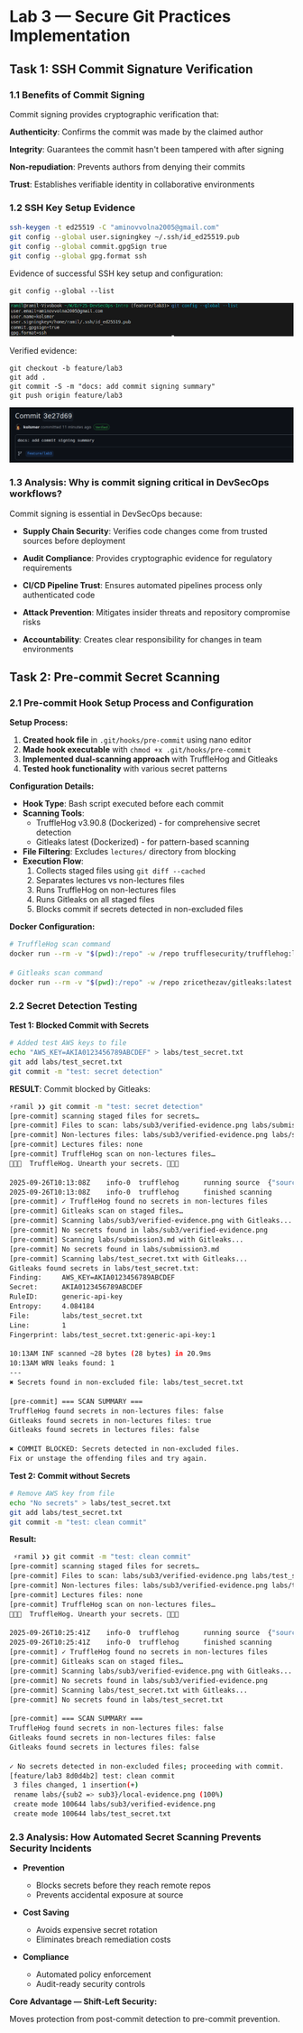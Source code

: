 # Lab 3 — Secure Git Practices Implementation

## Task 1: SSH Commit Signature Verification


### 1.1 Benefits of Commit Signing

Commit signing provides cryptographic verification that:

**Authenticity**: Confirms the commit was made by the claimed author

**Integrity**: Guarantees the commit hasn't been tampered with after signing

**Non-repudiation**: Prevents authors from denying their commits

**Trust**: Establishes verifiable identity in collaborative environments

### 1.2 SSH Key Setup Evidence

``` bash
ssh-keygen -t ed25519 -C "aminovvolna2005@gmail.com"
git config --global user.signingkey ~/.ssh/id_ed25519.pub
git config --global commit.gpgSign true
git config --global gpg.format ssh

```
Evidence of successful SSH key setup and configuration:
```
git config --global --list
```
![local-evidence](/labs/sub3/local-evidence.png)


Verified evidence:

```
git checkout -b feature/lab3
git add .
git commit -S -m "docs: add commit signing summary"
git push origin feature/lab3
```
![verified](/labs/sub3/verified-evidence.png)

### 1.3 Analysis: Why is commit signing critical in DevSecOps workflows?

Commit signing is essential in DevSecOps because:
* **Supply Chain Security**: Verifies code changes come from trusted sources before deployment

* **Audit Compliance**: Provides cryptographic evidence for regulatory requirements

* **CI/CD Pipeline Trust**: Ensures automated pipelines process only authenticated code

* **Attack Prevention**: Mitigates insider threats and repository compromise risks

* **Accountability**: Creates clear responsibility for changes in team environments



## Task 2: Pre-commit Secret Scanning

### 2.1 Pre-commit Hook Setup Process and Configuration

**Setup Process:**
1. **Created hook file** in `.git/hooks/pre-commit` using nano editor
2. **Made hook executable** with `chmod +x .git/hooks/pre-commit`
3. **Implemented dual-scanning approach** with TruffleHog and Gitleaks
4. **Tested hook functionality** with various secret patterns

**Configuration Details:**
- **Hook Type**: Bash script executed before each commit
- **Scanning Tools**: 
  - TruffleHog v3.90.8 (Dockerized) - for comprehensive secret detection
  - Gitleaks latest (Dockerized) - for pattern-based scanning
- **File Filtering**: Excludes `lectures/` directory from blocking
- **Execution Flow**:
  1. Collects staged files using `git diff --cached`
  2. Separates lectures vs non-lectures files
  3. Runs TruffleHog on non-lectures files
  4. Runs Gitleaks on all staged files
  5. Blocks commit if secrets detected in non-excluded files

**Docker Configuration:**
```bash
# TruffleHog scan command
docker run --rm -v "$(pwd):/repo" -w /repo trufflesecurity/trufflehog:latest filesystem

# Gitleaks scan command  
docker run --rm -v "$(pwd):/repo" -w /repo zricethezav/gitleaks:latest detect
```
### 2.2 Secret Detection Testing

**Test 1: Blocked Commit with Secrets**
```bash
# Added test AWS keys to file
echo "AWS_KEY=AKIA0123456789ABCDEF" > labs/test_secret.txt
git add labs/test_secret.txt
git commit -m "test: secret detection"
```
 **RESULT**: Commit blocked by Gitleaks:

 ``` bash
 ⚡ramil ❯❯ git commit -m "test: secret detection"
[pre-commit] scanning staged files for secrets…
[pre-commit] Files to scan: labs/sub3/verified-evidence.png labs/submission3.md labs/test_secret.txt
[pre-commit] Non-lectures files: labs/sub3/verified-evidence.png labs/submission3.md labs/test_secret.txt
[pre-commit] Lectures files: none
[pre-commit] TruffleHog scan on non-lectures files…
🐷🔑🐷  TruffleHog. Unearth your secrets. 🐷🔑🐷

2025-09-26T10:13:08Z    info-0  trufflehog      running source  {"source_manager_worker_id": "KJzFw", "with_units": true}
2025-09-26T10:13:08Z    info-0  trufflehog      finished scanning       {"chunks": 2, "bytes": 1638, "verified_secrets": 0, "unverified_secrets": 0, "scan_duration": "1.232483ms", "trufflehog_version": "3.90.8", "verification_caching": {"Hits":0,"Misses":0,"HitsWasted":0,"AttemptsSaved":0,"VerificationTimeSpentMS":0}}
[pre-commit] ✓ TruffleHog found no secrets in non-lectures files
[pre-commit] Gitleaks scan on staged files…
[pre-commit] Scanning labs/sub3/verified-evidence.png with Gitleaks...
[pre-commit] No secrets found in labs/sub3/verified-evidence.png
[pre-commit] Scanning labs/submission3.md with Gitleaks...
[pre-commit] No secrets found in labs/submission3.md
[pre-commit] Scanning labs/test_secret.txt with Gitleaks...
Gitleaks found secrets in labs/test_secret.txt:
Finding:     AWS_KEY=AKIA0123456789ABCDEF
Secret:      AKIA0123456789ABCDEF
RuleID:      generic-api-key
Entropy:     4.084184
File:        labs/test_secret.txt
Line:        1
Fingerprint: labs/test_secret.txt:generic-api-key:1

10:13AM INF scanned ~28 bytes (28 bytes) in 20.9ms
10:13AM WRN leaks found: 1
---
✖ Secrets found in non-excluded file: labs/test_secret.txt

[pre-commit] === SCAN SUMMARY ===
TruffleHog found secrets in non-lectures files: false
Gitleaks found secrets in non-lectures files: true
Gitleaks found secrets in lectures files: false

✖ COMMIT BLOCKED: Secrets detected in non-excluded files.
Fix or unstage the offending files and try again.
 ```

**Test 2: Commit without Secrets**
```bash
# Remove AWS key from file
echo "No secrets" > labs/test_secret.txt
git add labs/test_secret.txt
git commit -m "test: clean commit"
```
**Result:**
``` bash
 ⚡ramil ❯❯ git commit -m "test: clean commit"
[pre-commit] scanning staged files for secrets…
[pre-commit] Files to scan: labs/sub3/verified-evidence.png labs/test_secret.txt
[pre-commit] Non-lectures files: labs/sub3/verified-evidence.png labs/test_secret.txt
[pre-commit] Lectures files: none
[pre-commit] TruffleHog scan on non-lectures files…
🐷🔑🐷  TruffleHog. Unearth your secrets. 🐷🔑🐷

2025-09-26T10:25:41Z    info-0  trufflehog      running source  {"source_manager_worker_id": "6JbQs", "with_units": true}
2025-09-26T10:25:41Z    info-0  trufflehog      finished scanning       {"chunks": 1, "bytes": 11, "verified_secrets": 0, "unverified_secrets": 0, "scan_duration": "914.889µs", "trufflehog_version": "3.90.8", "verification_caching": {"Hits":0,"Misses":0,"HitsWasted":0,"AttemptsSaved":0,"VerificationTimeSpentMS":0}}
[pre-commit] ✓ TruffleHog found no secrets in non-lectures files
[pre-commit] Gitleaks scan on staged files…
[pre-commit] Scanning labs/sub3/verified-evidence.png with Gitleaks...
[pre-commit] No secrets found in labs/sub3/verified-evidence.png
[pre-commit] Scanning labs/test_secret.txt with Gitleaks...
[pre-commit] No secrets found in labs/test_secret.txt

[pre-commit] === SCAN SUMMARY ===
TruffleHog found secrets in non-lectures files: false
Gitleaks found secrets in non-lectures files: false
Gitleaks found secrets in lectures files: false

✓ No secrets detected in non-excluded files; proceeding with commit.
[feature/lab3 8d0d4b2] test: clean commit
 3 files changed, 1 insertion(+)
 rename labs/{sub2 => sub3}/local-evidence.png (100%)
 create mode 100644 labs/sub3/verified-evidence.png
 create mode 100644 labs/test_secret.txt
```

### 2.3 Analysis: How Automated Secret Scanning Prevents Security Incidents

- **Prevention**
    - Blocks secrets before they reach remote repos
    - Prevents accidental exposure at source

- **Cost Saving**
    - Avoids expensive secret rotation
    - Eliminates breach remediation costs

- **Compliance**
    - Automated policy enforcement
    - Audit-ready security controls

 **Core Advantage — Shift-Left Security:**

Moves protection from post-commit detection to pre-commit prevention.